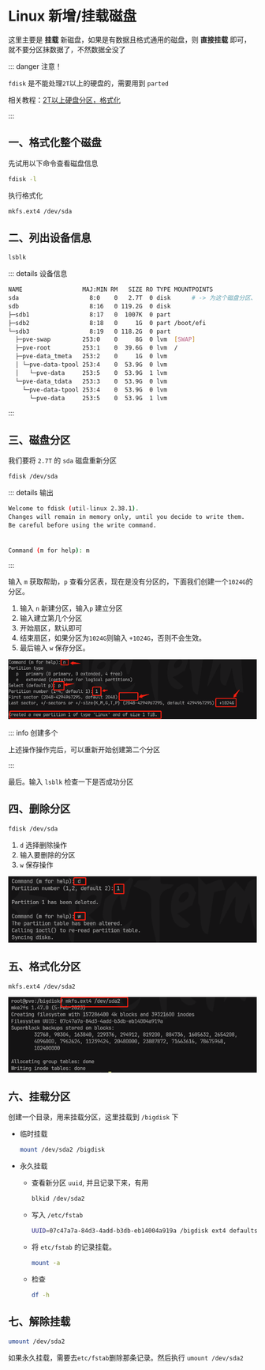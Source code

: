 # Linux 新增/挂载磁盘



这里主要是 **挂载** 新磁盘，如果是有数据且格式通用的磁盘，则 **直接挂载** 即可，就不要分区抹数据了，不然数据全没了



::: danger 注意！

`fdisk` 是不能处理`2T`以上的硬盘的，需要用到 `parted`

相关教程：[2T以上硬盘分区，格式化](./4.parted.md)

:::



## 一、格式化整个磁盘

先试用以下命令查看磁盘信息

``` sh
fdisk -l
```

执行格式化

``` sh
mkfs.ext4 /dev/sda
```





## 二、列出设备信息

``` sh
lsblk
```



::: details 设备信息

``` sh
NAME                 MAJ:MIN RM   SIZE RO TYPE MOUNTPOINTS
sda                    8:0    0   2.7T  0 disk 		# -> 为这个磁盘分区、挂载
sdb                    8:16   0 119.2G  0 disk 
├─sdb1                 8:17   0  1007K  0 part 
├─sdb2                 8:18   0     1G  0 part /boot/efi
└─sdb3                 8:19   0 118.2G  0 part 
  ├─pve-swap         253:0    0     8G  0 lvm  [SWAP]
  ├─pve-root         253:1    0  39.6G  0 lvm  /
  ├─pve-data_tmeta   253:2    0     1G  0 lvm  
  │ └─pve-data-tpool 253:4    0  53.9G  0 lvm  
  │   └─pve-data     253:5    0  53.9G  1 lvm  
  └─pve-data_tdata   253:3    0  53.9G  0 lvm  
    └─pve-data-tpool 253:4    0  53.9G  0 lvm  
      └─pve-data     253:5    0  53.9G  1 lvm
```

:::



## 三、磁盘分区

我们要将 `2.7T` 的 `sda` 磁盘重新分区

``` sh
fdisk /dev/sda
```



::: details 输出

``` sh
Welcome to fdisk (util-linux 2.38.1).
Changes will remain in memory only, until you decide to write them.
Be careful before using the write command.


Command (m for help): m
```

:::



输入 `m` 获取帮助，`p` 查看分区表，现在是没有分区的，下面我们创建一个`1024G`的分区。

1. 输入 `n` 新建分区，输入`p` 建立分区
2. 输入建立第几个分区
3. 开始扇区，默认即可
4. 结束扇区，如果分区为`1024G`则输入 `+1024G`，否则不会生效。
5. 最后输入 `w` 保存分区。

![image-20230808192445246](./assets/image-20230808192445246.png)



::: info 创建多个

上述操作操作完后，可以重新开始创建第二个分区

:::



最后。输入 `lsblk` 检查一下是否成功分区



## 四、删除分区

``` sh
fdisk /dev/sda
```



1. `d` 选择删除操作
2. 输入要删除的分区
3. `w` 保存操作

![image-20230808193643017](./assets/image-20230808193643017.png)





## 五、格式化分区

``` sh
mkfs.ext4 /dev/sda2
```

![image-20230808200107480](./assets/image-20230808200107480.png)



## 六、挂载分区

创建一个目录，用来挂载分区，这里挂载到 `/bigdisk` 下

- 临时挂载

    ``` sh
    mount /dev/sda2 /bigdisk
    ```

    

- 永久挂载

    - 查看新分区 `uuid`, 并且记录下来，有用

        ``` sh
        blkid /dev/sda2
        ```

    - 写入 `/etc/fstab`

        ``` bash
        UUID=07c47a7a-84d3-4add-b3db-eb14004a919a /bigdisk ext4 defaults 0 0
        ```

    - 将 `etc/fstab` 的记录挂载。

        ``` sh
        mount -a
        ```

    - 检查

        ``` sh
        df -h
        ```

        

    

## 七、解除挂载

``` sh
umount /dev/sda2
```

如果永久挂载，需要去`etc/fstab`删除那条记录。然后执行 `umount /dev/sda2`
